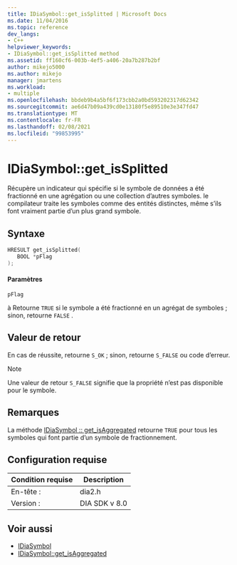 ```yaml
---
title: IDiaSymbol::get_isSplitted | Microsoft Docs
ms.date: 11/04/2016
ms.topic: reference
dev_langs:
- C++
helpviewer_keywords:
- IDiaSymbol::get_isSplitted method
ms.assetid: ff160cf6-003b-4ef5-a406-20a7b287b2bf
author: mikejo5000
ms.author: mikejo
manager: jmartens
ms.workload:
- multiple
ms.openlocfilehash: bbdeb9b4a5bf6f173cbb2a0bd593202317d62342
ms.sourcegitcommit: ae6d47b09a439cd0e13180f5e89510e3e347fd47
ms.translationtype: MT
ms.contentlocale: fr-FR
ms.lasthandoff: 02/08/2021
ms.locfileid: "99853995"
---
```

# <a name="idiasymbolget_issplitted"></a>IDiaSymbol::get_isSplitted
Récupère un indicateur qui spécifie si le symbole de données a été fractionné en une agrégation ou une collection d’autres symboles. le compilateur traite les symboles comme des entités distinctes, même s’ils font vraiment partie d’un plus grand symbole.

## <a name="syntax"></a>Syntaxe

```C++
HRESULT get_isSplitted(
   BOOL *pFlag
);
```

#### <a name="parameters"></a>Paramètres
 `pFlag`

à Retourne `TRUE` si le symbole a été fractionné en un agrégat de symboles ; sinon, retourne `FALSE` .

## <a name="return-value"></a>Valeur de retour
 En cas de réussite, retourne `S_OK` ; sinon, retourne `S_FALSE` ou code d’erreur.

> [!NOTE]
> Une valeur de retour `S_FALSE` signifie que la propriété n’est pas disponible pour le symbole.

## <a name="remarks"></a>Remarques
 La méthode [IDiaSymbol :: get_isAggregated](../../debugger/debug-interface-access/idiasymbol-get-isaggregated.md) retourne `TRUE` pour tous les symboles qui font partie d’un symbole de fractionnement.

## <a name="requirements"></a>Configuration requise

|Condition requise|Description|
|-----------------|-----------------|
|En-tête :|dia2.h|
|Version :|DIA SDK v 8.0|

## <a name="see-also"></a>Voir aussi
- [IDiaSymbol](../../debugger/debug-interface-access/idiasymbol.md)
- [IDiaSymbol::get_isAggregated](../../debugger/debug-interface-access/idiasymbol-get-isaggregated.md)